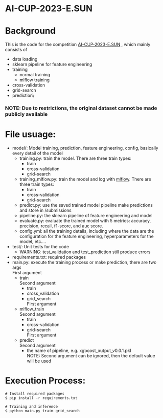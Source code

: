 # AI-CUP-2023-E.SUN

# Background
This is the code for the competition [AI-CUP-2023-E.SUN](https://tbrain.trendmicro.com.tw/Competitions/Details/31) , which mainly consists of
* data loading
* sklearn pipeline for feature engineering
* training
  * normal training
  * mlflow training
* cross-validation
* grid-search
* prediction\
### NOTE: Due to restrictions, the original dataset cannot be made publicly available

# File usuage:
* model/: Model training, prediction, feature engineering, config, basically every detail of the model
  * training.py: train the model. There are three train types:
    * train
    * cross-validation
    * grid-search 
  * training_mlflow.py: train the model and log with [mlflow](https://mlflow.org/docs/latest/index.html). There are three train types:
    * train
    * cross-validation
    * grid-search 
  * predict.py: use the saved trained model pipeline make predictions and store in /submissions
  * pipeline.py: the sklearn pipeline of feature engineering and model
  * evaluate.py: evaluate the trained model with 5 metrics: accuracy, precision, recall, f1-score, and auc score.
  * config.yml: all the training details, including where the data are the configuration for the feature engineering, hyperparameters for the model, etc....
* test/: Unit tests for the code
  * WARNING: test_validation and test_prediction still produce errors
* requirements.txt: required packages
* main.py: execute the training process or make prediction, there are two args\
  First argument
  * train \
    Second argument
    * train
    * cross_validation
    * grid_search\
  First argument
  * mlflow_train\
    Second argument
    * train
    * cross-validation
    * grid-search\
  First argument  
  * predict\
    Second argument
    * the name of pipeline, e.g. xgboost_output_v0.0.1.pkl\
   NOTE: Second argument can be ignored, then the default value will be used

# Execution Process:

```
# Install required packages
$ pip install -r requirements.txt 

# Training and inference
$ python main.py train grid_search
```
